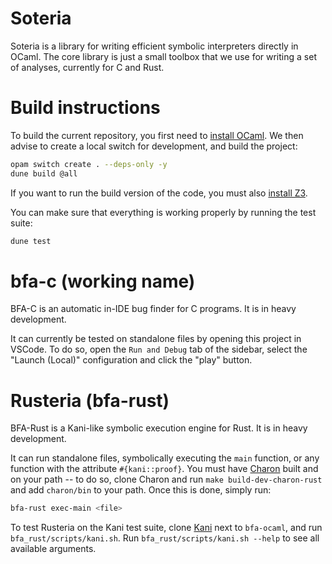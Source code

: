 # Soteria

Soteria is a library for writing efficient symbolic interpreters directly in OCaml.
The core library is just a small toolbox that we use for writing a set of analyses, currently for C and Rust.

# Build instructions

To build the current repository, you first need to [install OCaml](https://ocaml.org/docs/installing-ocaml).
We then advise to create a local switch for development, and build the project:
```sh
opam switch create . --deps-only -y
dune build @all
```

If you want to run the build version of the code, you must also [install Z3](https://github.com/Z3Prover/z3).

You can make sure that everything is working properly by running the test suite:
```sh
dune test
```

# bfa-c (working name)

BFA-C is an automatic in-IDE bug finder for C programs. It is in heavy development.

It can currently be tested on standalone files by opening this project in VSCode.
To do so, open the `Run and Debug` tab of the sidebar, select the "Launch (Local)" configuration and click the "play" button.

# Rusteria (bfa-rust)

BFA-Rust is a Kani-like symbolic execution engine for Rust. It is in heavy development.

It can run standalone files, symbolically executing the `main` function, or any function with the attribute `#{kani::proof}`. You must have [Charon](https://github.com/AeneasVerif/charon) built and on your path -- to do so, clone Charon and run `make build-dev-charon-rust` and add `charon/bin` to your path. Once this is done, simply run:
```sh
bfa-rust exec-main <file>
```

To test Rusteria on the Kani test suite, clone [Kani](https://github.com/model-checking/kani) next to `bfa-ocaml`, and run `bfa_rust/scripts/kani.sh`. Run `bfa_rust/scripts/kani.sh --help` to see all available arguments.
